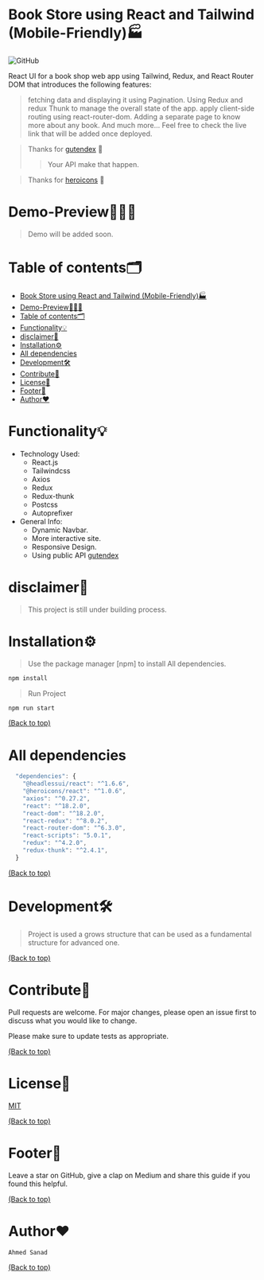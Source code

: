 # Book Store using React and Tailwind (Mobile-Friendly)🏭

![GitHub](https://img.shields.io/github/license/ahmedsanad88/Book-Store-using-React-and-Tailwind)

React UI for a book shop web app using Tailwind, Redux, and React Router DOM that introduces the following features:

> fetching data and displaying it using Pagination.
> Using Redux and redux Thunk to manage the overall state of the app.
> apply client-side routing using react-router-dom.
> Adding a separate page to know more about any book.
> And much more... Feel free to check the live link that will be added once deployed.

> Thanks for [gutendex](https://gutendex.com/) 💚
>
> > Your API make that happen.

> Thanks for [heroicons](https://heroicons.com/) 💙

# Demo-Preview👨🏽‍🏫

> Demo will be added soon.

# Table of contents🗂

- [Book Store using React and Tailwind (Mobile-Friendly)🏭](#book-store-using-react-and-tailwind-mobile-friendly)
- [Demo-Preview👨🏽‍🏫](#demo-preview)
- [Table of contents🗂](#table-of-contents)
- [Functionality💡](#functionality)
- [disclaimer🔴](#disclaimer)
- [Installation⚙️](#installation️)
- [All dependencies](#all-dependencies)
- [Development🛠](#development)
- [Contribute🤝](#contribute)
- [License🧾](#license)
- [Footer💐](#footer)
- [Author❤️](#author️)

# Functionality💡

- Technology Used:
  - React.js
  - Tailwindcss
  - Axios
  - Redux
  - Redux-thunk
  - Postcss
  - Autoprefixer
- General Info:
  - Dynamic Navbar.
  - More interactive site.
  - Responsive Design.
  - Using public API [gutendex](https://gutendex.com/)

# disclaimer🔴

> This project is still under building process.

# Installation⚙️

> Use the package manager [npm] to install All dependencies.

```bash
npm install
```

> Run Project

```bash
npm run start
```

[(Back to top)](#table-of-contents)

# All dependencies

```javascript
  "dependencies": {
    "@headlessui/react": "^1.6.6",
    "@heroicons/react": "^1.0.6",
    "axios": "^0.27.2",
    "react": "^18.2.0",
    "react-dom": "^18.2.0",
    "react-redux": "^8.0.2",
    "react-router-dom": "^6.3.0",
    "react-scripts": "5.0.1",
    "redux": "^4.2.0",
    "redux-thunk": "^2.4.1",
  }
```

[(Back to top)](#table-of-contents)

# Development🛠

> Project is used a grows structure that can be used as a fundamental structure for advanced one.

[(Back to top)](#table-of-contents)

# Contribute🤝

Pull requests are welcome. For major changes, please open an issue first to discuss what you would like to change.

Please make sure to update tests as appropriate.

[(Back to top)](#table-of-contents)

# License🧾

[MIT](https://choosealicense.com/licenses/mit/)

[(Back to top)](#table-of-contents)

# Footer💐

Leave a star on GitHub, give a clap on Medium and share this guide if you found this helpful.

[(Back to top)](#table-of-contents)

# Author❤️

`Ahmed Sanad`

[(Back to top)](#table-of-contents)
